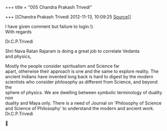 +++
title = "005 Chandra Prakash Trivedi"

+++
[[Chandra Prakash Trivedi	2012-11-13, 10:09:25 [Source](https://groups.google.com/g/bvparishat/c/OnihvOrH4gc)]]



I have given comment but failure to login.\\\\  
With regards  
  
Dr.C.P.Trivedi  
  
Shri Nava Ratan Rajaram is doing a great job to correlate Vedanta  
and physics,  
  
Mostly the people consider spiritualism and Science far  
apart, otherwise their approach is one and the same to explore reality. The  
ancient Indians have invented long back is hard to digest by the modern  
scientists who consider philosophy as different from Science, and beyond the  
sphere of physics. We are dwelling between symbolic terminology of duality non  
duality and Maya only. There is a need of Journal on 'Philosophy of Science and Science of Philosophy' to understand the modern and ancient work. Dr.C.P.Trivedi



